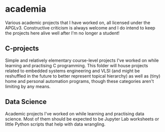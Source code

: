 # academia

Various academic projects that I have worked on, all licensed under the APGLv3. Constructive criticism is always welcome and I do intend to keep the projects here alive well after I'm no longer a student!

## C-projects
Simple and relatively elementary course-level projects I've worked on while learning and practising C programming. This folder will house projects related to embedded systems engineering and VLSI (and might be reshuffled in the future to better represent topical hierarchy) as well as (tiny) home and personal automation programs, though these categories aren't limiting by any means.

## Data Science
Academic projects I've worked on while learning and practising data science. Most of them should be expected to be Jupyter Lab worksheets or little Python scripts that help with data wrangling.
